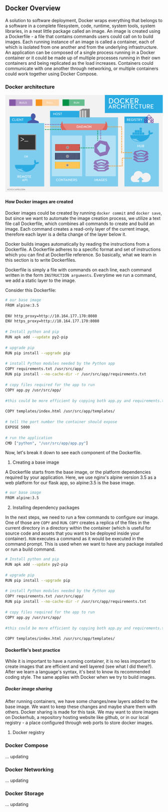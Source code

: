## Docker Overview 

A solution to software deployment, Docker wraps everything that belongs to a software in a complete filesystem, code, runtime, system tools, system libraries, in a neat little package called an image. An image is created using a Dockerfile - a file that contains commands users could call on to build images. Each running instance of an image is called a container, each of which is isolated from one another and from the underlying infrastructure. An application can be composed of a single process running in a Docker container or it could be made up of multiple processes running in their own containers and being replicated as the load increases. Containers could communicate with one another through networking, or multiple containers could work together using Docker Compose. 

### Docker architecture

![Docker architecture](/Docker/img/Docker_Architecture.png)

#### How Docker images are created 

Docker images could be created by running ```docker commit``` and ```docker save```, but since we want to automate the image creation process, we utilize a text file call Dockerfile, which combines all commands to create and build an image. Each command creates a read-only layer of the current image, therefore each layer is a delta change of the layer below it. 

Docker builds images automatically by reading the instructions from a Dockerfile. A Dockerfile adheres to a specific format and set of instructions which you can find at Dockerfile reference. So basically, what we learn in this section is to write Dockerfiles. 

Dockerfile is simply a file with commands on each line, each command written in the form ```INSTRUCTION arguments```. Everytime we run a command, we add a static layer to the image. 

Consider this Dockerfile: 

```sh
# our base image
FROM alpine:3.5

ENV http_proxy=http://10.164.177.170:8080
ENV https_proxy=http://10.164.177.170:8080

# Install python and pip
RUN apk add --update py2-pip

# upgrade pip
RUN pip install --upgrade pip

# install Python modules needed by the Python app
COPY requirements.txt /usr/src/app/
RUN pip install --no-cache-dir -r /usr/src/app/requirements.txt

# copy files required for the app to run
COPY app.py /usr/src/app/ 

#this could be more efficient by copying both app.py and requirements.txt into the same folder

COPY templates/index.html /usr/src/app/templates/

# tell the port number the container should expose
EXPOSE 5000

# run the application
CMD ["python", "/usr/src/app/app.py"]
```

Now, let's break it down to see each component of the Dockerfile. 

1. Creating a base image

A Dockerfile starts from the base image, or the platform dependencies required by your application. Here, we use nginx's alpine version 3.5 as a web platform for our flask app, so alpine:3.5 is the base image. 

```sh
# our base image
FROM alpine:3.5
```

2. Installing dependency packages 

In the next steps, we need to run a few commands to configure our image. One of those are ```COPY``` and ```RUN```. ```COPY``` creates a replica of the files in the current directory in a directory within the container (which is useful for source code and assets that you want to be deployed inside your container). ```RUN``` executes a command as it would be executed in the command prompt. This is used when we want to have any package installed or run a build command. 

```sh
# Install python and pip
RUN apk add --update py2-pip

# upgrade pip
RUN pip install --upgrade pip

# install Python modules needed by the Python app
COPY requirements.txt /usr/src/app/
RUN pip install --no-cache-dir -r /usr/src/app/requirements.txt

# copy files required for the app to run
COPY app.py /usr/src/app/ 

#this could be more efficient by copying both app.py and requirements.txt into the same folder

COPY templates/index.html /usr/src/app/templates/
```

#### Dockerfile's best practice

While it is important to have a running container, it is no less important to create images that are efficient and well layered (see what I did there?). After we learn a language's syntax, it's best to know its recommended coding style. The same applies with Docker when we try to build images. 


##### Docker image sharing 

After running containers, we have some changes/new layers added to the base image. We want to keep these changes and maybe share them with others. Docker sharing is made for this task. We may want to store images on Dockerhub, a repository hosting website like github, or in our local registry - a place configured through web ports to store docker images.  

1. Docker registry 

### Docker Compose

... updating

### Docker Networking

... updating

### Docker Storage

... updating






